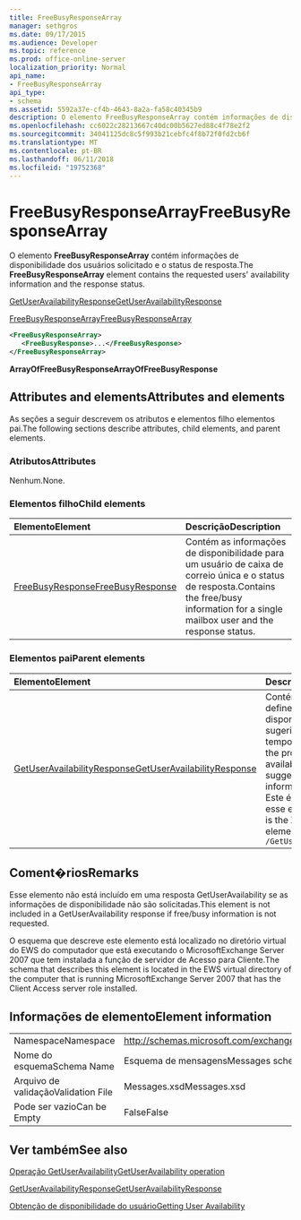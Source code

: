 ```yaml
---
title: FreeBusyResponseArray
manager: sethgros
ms.date: 09/17/2015
ms.audience: Developer
ms.topic: reference
ms.prod: office-online-server
localization_priority: Normal
api_name:
- FreeBusyResponseArray
api_type:
- schema
ms.assetid: 5592a37e-cf4b-4643-8a2a-fa58c40345b9
description: O elemento FreeBusyResponseArray contém informações de disponibilidade dos usuários solicitado e o status de resposta.
ms.openlocfilehash: cc6022c28213667c40dc00b5627ed88c4f78e2f2
ms.sourcegitcommit: 34041125dc8c5f993b21cebfc4f8b72f0fd2cb6f
ms.translationtype: MT
ms.contentlocale: pt-BR
ms.lasthandoff: 06/11/2018
ms.locfileid: "19752368"
---
```

# <a name="freebusyresponsearray"></a><span data-ttu-id="123f5-103">FreeBusyResponseArray</span><span class="sxs-lookup"><span data-stu-id="123f5-103">FreeBusyResponseArray</span></span>

<span data-ttu-id="123f5-104">O elemento **FreeBusyResponseArray** contém informações de disponibilidade dos usuários solicitado e o status de resposta.</span><span class="sxs-lookup"><span data-stu-id="123f5-104">The **FreeBusyResponseArray** element contains the requested users' availability information and the response status.</span></span> 
  
[<span data-ttu-id="123f5-105">GetUserAvailabilityResponse</span><span class="sxs-lookup"><span data-stu-id="123f5-105">GetUserAvailabilityResponse</span></span>](getuseravailabilityresponse.md)
  
[<span data-ttu-id="123f5-106">FreeBusyResponseArray</span><span class="sxs-lookup"><span data-stu-id="123f5-106">FreeBusyResponseArray</span></span>](freebusyresponsearray.md)
  
```xml
<FreeBusyResponseArray>
   <FreeBusyResponse>...</FreeBusyResponse>
</FreeBusyResponseArray>
```

 <span data-ttu-id="123f5-107">**ArrayOfFreeBusyResponse**</span><span class="sxs-lookup"><span data-stu-id="123f5-107">**ArrayOfFreeBusyResponse**</span></span>
## <a name="attributes-and-elements"></a><span data-ttu-id="123f5-108">Attributes and elements</span><span class="sxs-lookup"><span data-stu-id="123f5-108">Attributes and elements</span></span>

<span data-ttu-id="123f5-109">As seções a seguir descrevem os atributos e elementos filho elementos pai.</span><span class="sxs-lookup"><span data-stu-id="123f5-109">The following sections describe attributes, child elements, and parent elements.</span></span>
  
### <a name="attributes"></a><span data-ttu-id="123f5-110">Atributos</span><span class="sxs-lookup"><span data-stu-id="123f5-110">Attributes</span></span>

<span data-ttu-id="123f5-111">Nenhum.</span><span class="sxs-lookup"><span data-stu-id="123f5-111">None.</span></span>
  
### <a name="child-elements"></a><span data-ttu-id="123f5-112">Elementos filho</span><span class="sxs-lookup"><span data-stu-id="123f5-112">Child elements</span></span>

|<span data-ttu-id="123f5-113">**Elemento**</span><span class="sxs-lookup"><span data-stu-id="123f5-113">**Element**</span></span>|<span data-ttu-id="123f5-114">**Descrição**</span><span class="sxs-lookup"><span data-stu-id="123f5-114">**Description**</span></span>|
|:-----|:-----|
|[<span data-ttu-id="123f5-115">FreeBusyResponse</span><span class="sxs-lookup"><span data-stu-id="123f5-115">FreeBusyResponse</span></span>](freebusyresponse.md) <br/> |<span data-ttu-id="123f5-116">Contém as informações de disponibilidade para um usuário de caixa de correio única e o status de resposta.</span><span class="sxs-lookup"><span data-stu-id="123f5-116">Contains the free/busy information for a single mailbox user and the response status.</span></span>  <br/> |
   
### <a name="parent-elements"></a><span data-ttu-id="123f5-117">Elementos pai</span><span class="sxs-lookup"><span data-stu-id="123f5-117">Parent elements</span></span>

|<span data-ttu-id="123f5-118">**Elemento**</span><span class="sxs-lookup"><span data-stu-id="123f5-118">**Element**</span></span>|<span data-ttu-id="123f5-119">**Descrição**</span><span class="sxs-lookup"><span data-stu-id="123f5-119">**Description**</span></span>|
|:-----|:-----|
|[<span data-ttu-id="123f5-120">GetUserAvailabilityResponse</span><span class="sxs-lookup"><span data-stu-id="123f5-120">GetUserAvailabilityResponse</span></span>](getuseravailabilityresponse.md) <br/> |<span data-ttu-id="123f5-121">Contém as propriedades que definem as informações de disponibilidade do usuário ou sugerido informações de tempo da reunião.</span><span class="sxs-lookup"><span data-stu-id="123f5-121">Contains the properties that define user availability information or suggested meeting time information.</span></span>  <br/> <span data-ttu-id="123f5-122">Este é a expressão XPath para esse elemento:</span><span class="sxs-lookup"><span data-stu-id="123f5-122">The following is the XPath expression to this element:</span></span>  <br/>  `/GetUserAvailabilityResponse` <br/> |
   
## <a name="remarks"></a><span data-ttu-id="123f5-123">Coment�rios</span><span class="sxs-lookup"><span data-stu-id="123f5-123">Remarks</span></span>

<span data-ttu-id="123f5-124">Esse elemento não está incluído em uma resposta GetUserAvailability se as informações de disponibilidade não são solicitadas.</span><span class="sxs-lookup"><span data-stu-id="123f5-124">This element is not included in a GetUserAvailability response if free/busy information is not requested.</span></span>
  
<span data-ttu-id="123f5-125">O esquema que descreve este elemento está localizado no diretório virtual do EWS do computador que está executando o MicrosoftExchange Server 2007 que tem instalada a função de servidor de Acesso para Cliente.</span><span class="sxs-lookup"><span data-stu-id="123f5-125">The schema that describes this element is located in the EWS virtual directory of the computer that is running MicrosoftExchange Server 2007 that has the Client Access server role installed.</span></span>
  
## <a name="element-information"></a><span data-ttu-id="123f5-126">Informações de elemento</span><span class="sxs-lookup"><span data-stu-id="123f5-126">Element information</span></span>

|||
|:-----|:-----|
|<span data-ttu-id="123f5-127">Namespace</span><span class="sxs-lookup"><span data-stu-id="123f5-127">Namespace</span></span>  <br/> |http://schemas.microsoft.com/exchange/services/2006/messages  <br/> |
|<span data-ttu-id="123f5-128">Nome do esquema</span><span class="sxs-lookup"><span data-stu-id="123f5-128">Schema Name</span></span>  <br/> |<span data-ttu-id="123f5-129">Esquema de mensagens</span><span class="sxs-lookup"><span data-stu-id="123f5-129">Messages schema</span></span>  <br/> |
|<span data-ttu-id="123f5-130">Arquivo de validação</span><span class="sxs-lookup"><span data-stu-id="123f5-130">Validation File</span></span>  <br/> |<span data-ttu-id="123f5-131">Messages.xsd</span><span class="sxs-lookup"><span data-stu-id="123f5-131">Messages.xsd</span></span>  <br/> |
|<span data-ttu-id="123f5-132">Pode ser vazio</span><span class="sxs-lookup"><span data-stu-id="123f5-132">Can be Empty</span></span>  <br/> |<span data-ttu-id="123f5-133">False</span><span class="sxs-lookup"><span data-stu-id="123f5-133">False</span></span>  <br/> |
   
## <a name="see-also"></a><span data-ttu-id="123f5-134">Ver também</span><span class="sxs-lookup"><span data-stu-id="123f5-134">See also</span></span>



[<span data-ttu-id="123f5-135">Operação GetUserAvailability</span><span class="sxs-lookup"><span data-stu-id="123f5-135">GetUserAvailability operation</span></span>](getuseravailability-operation.md)
  
[<span data-ttu-id="123f5-136">GetUserAvailabilityResponse</span><span class="sxs-lookup"><span data-stu-id="123f5-136">GetUserAvailabilityResponse</span></span>](getuseravailabilityresponse.md)


[<span data-ttu-id="123f5-137">Obtenção de disponibilidade do usuário</span><span class="sxs-lookup"><span data-stu-id="123f5-137">Getting User Availability</span></span>](http://msdn.microsoft.com/library/d4133fcb-9b0f-4e6b-aadf-a389da83516a%28Office.15%29.aspx)

